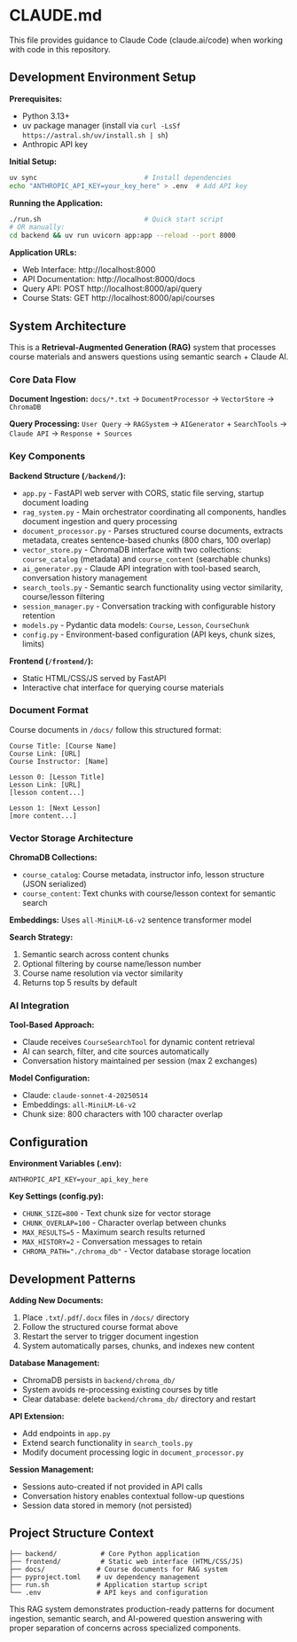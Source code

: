 # CLAUDE.md

This file provides guidance to Claude Code (claude.ai/code) when working with code in this repository.

## Development Environment Setup

**Prerequisites:**
- Python 3.13+
- uv package manager (install via `curl -LsSf https://astral.sh/uv/install.sh | sh`)
- Anthropic API key

**Initial Setup:**
```bash
uv sync                           # Install dependencies
echo "ANTHROPIC_API_KEY=your_key_here" > .env  # Add API key
```

**Running the Application:**
```bash
./run.sh                          # Quick start script
# OR manually:
cd backend && uv run uvicorn app:app --reload --port 8000
```

**Application URLs:**
- Web Interface: http://localhost:8000
- API Documentation: http://localhost:8000/docs
- Query API: POST http://localhost:8000/api/query
- Course Stats: GET http://localhost:8000/api/courses

## System Architecture

This is a **Retrieval-Augmented Generation (RAG)** system that processes course materials and answers questions using semantic search + Claude AI.

### Core Data Flow

**Document Ingestion:**
`docs/*.txt` → `DocumentProcessor` → `VectorStore` → `ChromaDB`

**Query Processing:**
`User Query` → `RAGSystem` → `AIGenerator` + `SearchTools` → `Claude API` → `Response + Sources`

### Key Components

**Backend Structure (`/backend/`):**
- `app.py` - FastAPI web server with CORS, static file serving, startup document loading
- `rag_system.py` - Main orchestrator coordinating all components, handles document ingestion and query processing
- `document_processor.py` - Parses structured course documents, extracts metadata, creates sentence-based chunks (800 chars, 100 overlap)
- `vector_store.py` - ChromaDB interface with two collections: `course_catalog` (metadata) and `course_content` (searchable chunks)
- `ai_generator.py` - Claude API integration with tool-based search, conversation history management
- `search_tools.py` - Semantic search functionality using vector similarity, course/lesson filtering
- `session_manager.py` - Conversation tracking with configurable history retention
- `models.py` - Pydantic data models: `Course`, `Lesson`, `CourseChunk`
- `config.py` - Environment-based configuration (API keys, chunk sizes, limits)

**Frontend (`/frontend/`):**
- Static HTML/CSS/JS served by FastAPI
- Interactive chat interface for querying course materials

### Document Format

Course documents in `/docs/` follow this structured format:
```
Course Title: [Course Name]
Course Link: [URL] 
Course Instructor: [Name]

Lesson 0: [Lesson Title]
Lesson Link: [URL]
[lesson content...]

Lesson 1: [Next Lesson]
[more content...]
```

### Vector Storage Architecture

**ChromaDB Collections:**
- `course_catalog`: Course metadata, instructor info, lesson structure (JSON serialized)  
- `course_content`: Text chunks with course/lesson context for semantic search

**Embeddings:** Uses `all-MiniLM-L6-v2` sentence transformer model

**Search Strategy:** 
1. Semantic search across content chunks
2. Optional filtering by course name/lesson number  
3. Course name resolution via vector similarity
4. Returns top 5 results by default

### AI Integration

**Tool-Based Approach:**
- Claude receives `CourseSearchTool` for dynamic content retrieval
- AI can search, filter, and cite sources automatically
- Conversation history maintained per session (max 2 exchanges)

**Model Configuration:**
- Claude: `claude-sonnet-4-20250514`
- Embeddings: `all-MiniLM-L6-v2`
- Chunk size: 800 characters with 100 character overlap

## Configuration

**Environment Variables (.env):**
```
ANTHROPIC_API_KEY=your_api_key_here
```

**Key Settings (config.py):**
- `CHUNK_SIZE=800` - Text chunk size for vector storage
- `CHUNK_OVERLAP=100` - Character overlap between chunks  
- `MAX_RESULTS=5` - Maximum search results returned
- `MAX_HISTORY=2` - Conversation messages to retain
- `CHROMA_PATH="./chroma_db"` - Vector database storage location

## Development Patterns

**Adding New Documents:**
1. Place `.txt`/`.pdf`/`.docx` files in `/docs/` directory
2. Follow the structured course format above
3. Restart the server to trigger document ingestion
4. System automatically parses, chunks, and indexes new content

**Database Management:**
- ChromaDB persists in `backend/chroma_db/`
- System avoids re-processing existing courses by title
- Clear database: delete `backend/chroma_db/` directory and restart

**API Extension:**
- Add endpoints in `app.py` 
- Extend search functionality in `search_tools.py`
- Modify document processing logic in `document_processor.py`

**Session Management:**
- Sessions auto-created if not provided in API calls
- Conversation history enables contextual follow-up questions
- Session data stored in memory (not persisted)

## Project Structure Context

```
├── backend/           # Core Python application
├── frontend/          # Static web interface (HTML/CSS/JS)
├── docs/             # Course documents for RAG system
├── pyproject.toml    # uv dependency management
├── run.sh            # Application startup script
└── .env              # API keys and configuration
```

This RAG system demonstrates production-ready patterns for document ingestion, semantic search, and AI-powered question answering with proper separation of concerns across specialized components.